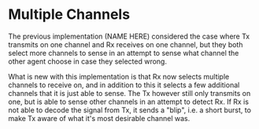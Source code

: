 # Multiple Channels

The previous implementation (NAME HERE) considered the case where Tx transmits on one channel and Rx receives on one channel, but they both select more channels to sense in an attempt to sense what channel the other agent choose in case they selected wrong.

What is new with this implementation is that Rx now selects multiple channels to receive on, and in addition to this it selects a few additional channels that it is just able to sense. The Tx however still only transmits on one, but is able to sense other channels in an attempt to detect Rx. If Rx is not able to decode the signal from Tx, it sends a "blip", i.e. a short burst, to make Tx aware of what it's most desirable channel was.